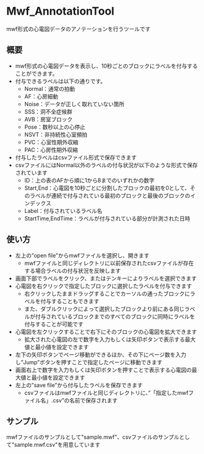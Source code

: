 # Mwf_AnnotationTool

mwf形式の心電図データのアノテーションを行うツールです

## 概要

- mwf形式の心電図データを表示し、10秒ごとのブロックにラベルを付与することができます。
- 付与できるラベルは以下の通りです。
    - Normal：通常の拍動
    - AF：心房細動
    - Noise：データが正しく取れていない箇所
    - SSS：洞不全症候群
    - AVB：房室ブロック
    - Pose：数秒以上の心停止
    - NSVT：非持続性心室頻拍
    - PVC：心室性期外収縮
    - PAC：心房性期外収縮
- 付与したラベルはcsvファイル形式で保存できます
- csvファイルにはNormal以外のラベルの付与状況が以下のような形式で保存されています
    - ID：上の表のAFから順に1から8までのいずれかの数字
    - Start,End：心電図を10秒ごとに分割したブロックの最初を0として、そのラベルが連続で付与されている最初のブロックと最後のブロックのインデックス
    - Label：付与されているラベル名
    - StartTime,EndTime：ラベルが付与されている部分が計測された日時

## 使い方

- 左上の”open file”からmwfファイルを選択し、開きます
    - mwfファイルと同じディレクトリに以前保存されたcsvファイルが存在する場合ラベルの付与状況を反映します
- 画面下部でラベルをクリック、またはテンキーによりラベルを選択できます
- 心電図を右クリックで指定したブロックに選択したラベルを付与できます
    - 右クリックしたままドラッグすることでカーソルの通ったブロックにラベルを付与することもできます
    - また、ダブルクリックによって選択したブロックより前にある同じラベルが付与されているブロックまでのすべてのブロックに同時にラベルを付与することが可能です
- 心電図を左クリックすることで右下にそのブロックの心電図を拡大できます
    - 拡大された心電図の左で数字を入力もしくは矢印ボタンで表示する最大値と最小値を設定できます
- 左下の矢印ボタンでページ移動ができるほか、その下にページ数を入力し”Jump”ボタンを押すことで指定したページに移動できます
- 画面右上で数字を入力もしくは矢印ボタンを押すことで表示する心電図の最大値と最小値を設定できます
- 左上の”save file”から付与したラベルを保存できます
    - csvファイルはmwfファイルと同じディレクトリに、”「指定したmwfファイル名」.csv”の名前で保存されます


## サンプル
mwfファイルのサンプルとして"sample.mwf"、csvファイルのサンプルとして"sample.mwf.csv"を用意しています
